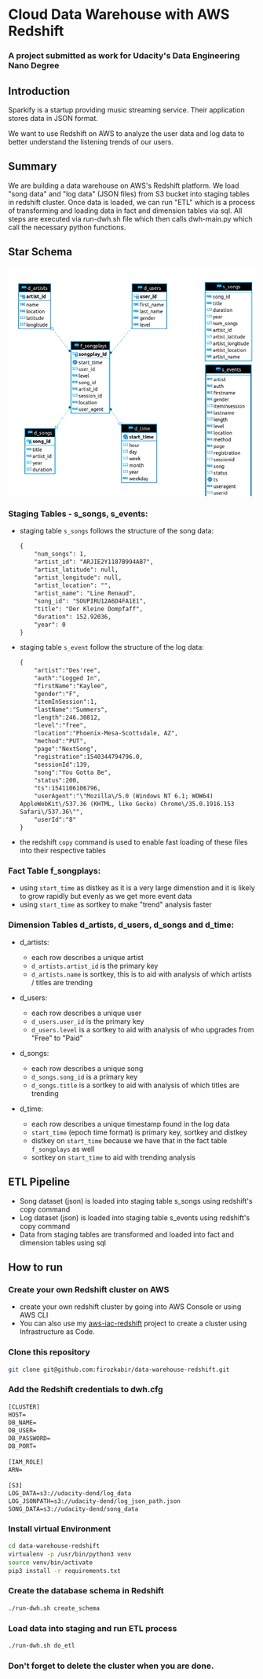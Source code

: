 # Cloud Data Warehouse with AWS Redshift
### A project submitted as work for Udacity's Data Engineering Nano Degree

## Introduction
Sparkify is a startup providing music streaming service. Their application stores data in JSON format. 

We want to use Redshift on AWS to analyze the user data and log data to better understand the listening trends of our users. 

## Summary
We are building a data warehouse on AWS's Redshift platform. 
We load "song data" and "log data" (JSON files) from S3 bucket into staging tables in redshift cluster. 
Once data is loaded, we can run "ETL" which is a process of transforming and loading data in fact and dimension tables via sql. 
All steps are executed via run-dwh.sh file which then calls dwh-main.py which call the necessary python functions. 


## Star Schema

![star schema](model.png)

### Staging Tables - s_songs, s_events:
* staging table `s_songs` follows the structure of the song data: 
    ```
    {
        "num_songs": 1, 
        "artist_id": "ARJIE2Y1187B994AB7", 
        "artist_latitude": null, 
        "artist_longitude": null, 
        "artist_location": "", 
        "artist_name": "Line Renaud", 
        "song_id": "SOUPIRU12A6D4FA1E1", 
        "title": "Der Kleine Dompfaff", 
        "duration": 152.92036, 
        "year": 0
    }
    ```
* staging table `s_event` follow the structure of the log data:
    ```
    {
        "artist":"Des'ree",
        "auth":"Logged In",
        "firstName":"Kaylee",
        "gender":"F",
        "itemInSession":1,
        "lastName":"Summers",
        "length":246.30812,
        "level":"free",
        "location":"Phoenix-Mesa-Scottsdale, AZ",
        "method":"PUT",
        "page":"NextSong",
        "registration":1540344794796.0,
        "sessionId":139,
        "song":"You Gotta Be",
        "status":200,
        "ts":1541106106796,
        "userAgent":"\"Mozilla\/5.0 (Windows NT 6.1; WOW64) AppleWebKit\/537.36 (KHTML, like Gecko) Chrome\/35.0.1916.153 Safari\/537.36\"",
        "userId":"8"
    }
    ```
* the redshift `copy` command is used to enable fast loading of these files into their respective tables

### Fact Table f_songplays:
* using `start_time` as distkey as it is a very large dimenstion and it is likely to grow rapidly but evenly as we get more event data
* using `start_time` as sortkey to make "trend" analysis faster

### Dimension Tables d_artists, d_users, d_songs and d_time:
* d_artists:
    - each row describes a unique artist
    - `d_artists.artist_id` is the primary key
    - `d_artists.name` is sortkey, this is to aid with analysis of which artists / titles are trending

* d_users: 
    - each row describes a unique user
    - `d_users.user_id` is the primary key
    - `d_users.level` is a sortkey to aid with analysis of who upgrades from "Free" to "Paid"

* d_songs:
    - each row describes a unique song
    - `d_songs.song_id` is a primary key
    - `d_songs.title` is a sortkey to aid with analysis of which titles are trending

* d_time: 
    - each row describes a unique timestamp found in the log data
    - `start_time` (epoch time format) is primary key, sortkey and distkey
    - distkey on `start_time` because we have that in the fact table `f_songplays` as well
    - sortkey on `start_time` to aid with trending analysis  

## ETL Pipeline 

* Song dataset (json) is loaded into staging table s_songs using redshift's copy command 
* Log dataset (json) is loaded into staging table s_events using redshift's copy command 
* Data from staging tables are transformed and loaded into fact and dimension tables using sql


## How to run

### Create your own Redshift cluster on AWS
* create your own redshift cluster by going into AWS Console or using AWS CLI
* You can also use my [aws-iac-redshift](https://github.com/firozkabir/aws-iac-redshift) project to create a cluster using Infrastructure as Code. 



### Clone this repository
```bash
git clone git@github.com:firozkabir/data-warehouse-redshift.git
```


### Add the Redshift credentials to dwh.cfg
```
[CLUSTER]
HOST=
DB_NAME=
DB_USER=
DB_PASSWORD=
DB_PORT=

[IAM_ROLE]
ARN=

[S3]
LOG_DATA=s3://udacity-dend/log_data
LOG_JSONPATH=s3://udacity-dend/log_json_path.json
SONG_DATA=s3://udacity-dend/song_data
```

### Install virtual Environment
```bash
cd data-warehouse-redshift
virtualenv -p /usr/bin/python3 venv
source venv/bin/activate
pip3 install -r requirements.txt
```


### Create the database schema in Redshift
```bash
./run-dwh.sh create_schema
```


### Load data into staging and run ETL process
```bash
./run-dwh.sh do_etl
```


### Don't forget to delete the cluster when you are done.
